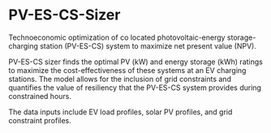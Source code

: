 # PV-ES-CS-Sizer

Technoeconomic optimization of co located photovoltaic-energy storage-charging station (PV-ES-CS) system to maximize net present value (NPV). 

PV-ES-CS sizer finds the optimal PV (kW) and energy storage (kWh) ratings to maximize the cost-effectiveness of these systems at an EV charging stations. The model allows for the inclusion of grid constraints and quantifies the value of resiliency that the PV-ES-CS system provides during constrained hours. 

The data inputs include EV load profiles, solar PV profiles, and grid constraint profiles. 
